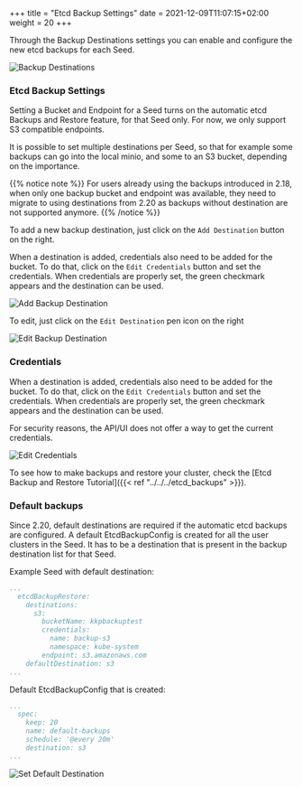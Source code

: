 +++
title = "Etcd Backup Settings"
date = 2021-12-09T11:07:15+02:00
weight = 20
+++

Through the Backup Destinations settings you can enable and configure the new etcd backups for each Seed.

![Backup Destinations](/img/kubermatic/master/tutorials/backups/backup_destinations.png?classes=shadow,border "Backup Destinations Settings View")


### Etcd Backup Settings

Setting a Bucket and Endpoint for a Seed turns on the automatic etcd Backups and Restore feature, for that Seed only. For now,
we only support S3 compatible endpoints.

It is possible to set multiple destinations per Seed, so that for example some backups can go into the local minio, and 
some to an S3 bucket, depending on the importance.

{{% notice note %}}
For users already using the backups introduced in 2.18, when only one backup bucket and endpoint was available, they need to migrate to using destinations from 2.20 as 
backups without destination are not supported anymore. 
{{% /notice %}}

To add a new backup destination, just click on the `Add Destination` button on the right. 

When a destination is added, credentials also need to be added for the bucket. To do that, click on the `Edit Credentials`
button and set the credentials. When credentials are properly set, the green checkmark appears and the destination can be used.

![Add Backup Destination](/img/kubermatic/master/tutorials/backups/add_backup_destination.png?classes=shadow,border "Backup Destination Settings Add")

To edit, just click on the `Edit Destination` pen icon on the right

![Edit Backup Destination](/img/kubermatic/master/tutorials/backups/edit_backup_destination.png?classes=shadow,border "Backup Destination Settings Edit")

### Credentials

When a destination is added, credentials also need to be added for the bucket. To do that, click on the `Edit Credentials`
button and set the credentials. When credentials are properly set, the green checkmark appears and the destination can be used.

For security reasons, the API/UI does not offer a way to get the current credentials.

![Edit Credentials](/img/kubermatic/master/tutorials/backups/edit_backup_dest_credentials.png?classes=shadow,border "Backup Destination Credentials Edit")

To see how to make backups and restore your cluster, check the [Etcd Backup and Restore Tutorial]({{< ref "../../../etcd_backups" >}}).


### Default backups

Since 2.20, default destinations are required if the automatic etcd backups are configured. A default EtcdBackupConfig
is created for all the user clusters in the Seed. It has to be a destination that is present in the backup destination list for that Seed.

Example Seed with default destination:
```yaml
...
  etcdBackupRestore:
    destinations:
      s3:
        bucketName: kkpbackuptest
        credentials:
          name: backup-s3
          namespace: kube-system
        endpoint: s3.amazonaws.com
    defaultDestination: s3
...
```

Default EtcdBackupConfig that is created:
```yaml
...
  spec:
    keep: 20
    name: default-backups
    schedule: '@every 20m'
    destination: s3
...
```

![Set Default Destination](/img/kubermatic/master/tutorials/backups/set_backup_dest_as_default.png?classes=shadow,border "Set Backup Destination as Default")

